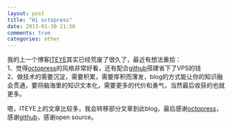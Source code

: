 ```yaml
---
layout: post
title: "Hi octopress"
date: 2013-01-30 21:58
comments: true
categories: other
---
```

我的上一个博客<a target='_blank' href="http://cantellow.iteye.com">ITEYE</a>其实已经荒废了很久了，最近有想法重拾：<br>
1、觉得<a target='_blank' href="http://octopress.org/">octopress</a>的风格非常好看，还有配合<a target='_blank' href="https://github.com/">github</a>搭建省下了VPS的钱<br>
2、做技术的需要沉淀，需要积累，需要厚积而薄发，blog的方式能让你的知识融会贯通，要将脑海里的知识文本化，需要更多的代价和勇气，当然最后收获的也就更多。

嗯，ITEYE上的文章比较多，我会转移部分文章到此blog，最后感谢<a target='_blank' href="http://octopress.org/">octopress</a>，感谢<a target='_blank' href="https://github.com/">github</a>，感谢open source。

